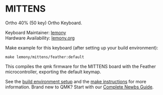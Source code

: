 # MITTENS

Ortho 40% (50 key) Ortho Keyboard.

Keyboard Maintainer:   [lemony](https://github.com/lemony-org)  
Hardware Availability: [lemony.org](http://lemony.org)

Make example for this keyboard (after setting up your build environment):

    make lemony/mittens/feather:default

This compiles the qmk firmware for the MITTENS board with the Feather microcontroller, exporting the default keymap.

See the [build environment setup](https://docs.qmk.fm/#/getting_started_build_tools) and the [make instructions](https://docs.qmk.fm/#/getting_started_make_guide) for more information. Brand new to QMK? Start with our [Complete Newbs Guide](https://docs.qmk.fm/#/newbs).
    